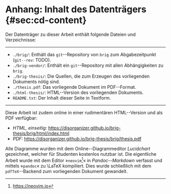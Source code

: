 # Anhang: Inhalt des Datenträgers {#sec:cd-content}

Der Datenträger zu dieser Arbeit enthält folgende Dateien und Verzeichnisse:

----

* ``./brig/``: Enthält das ``git``--Repository von ``brig`` zum Abgabezeitpunkt (``git--rev``: TODO).
* ``./brig-vendor/``: Enthält ein ``git``--Repository mit allen Abhängigkeiten zu ``brig``.
* ``./brig-thesis/``: Die Quellen, die zum Erzeugen des vorliegenden Dokuments nötig sind.
* ``./thesis.pdf``: Das vorliegende Dokument im PDF--Format.
* ``./html-thesis/``: HTML--Version des vorliegenden Dokuments.
* ``README.txt``: Der Inhalt dieser Seite in Textform.

-----

Diese Arbeit ist zudem online in einer rudimentären HTML--Version und als PDF verfügbar:

- *HTML, einseitig:* <https://disorganizer.github.io/brig-thesis/brig/html/index.html>
- *PDF:*  <https://disorganizer.github.io/brig-thesis/brig/thesis.pdf>

Alle Diagramme wurden mit dem Online--Diagrammeditor *Lucidchart* gezeichnet,
welcher für Studenten kostenlos nutzbar ist. Die eigentliche Arbeit wurde mit
dem Editor »``neovim``[^NEOVIM]« in *Pandoc--Markdown* verfasst und mittels
»``pandoc``« zu \LaTeX kompiliert. Dies wurde schließlich mit dem
``pdfTeX``--Backend zum vorliegenden Dokument gewandelt.

[^NEOVIM]: <https://neovim.io>
[^PANDOC]: <http://pandoc.org>
